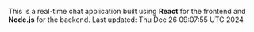 This is a real-time chat application built using **React** for the frontend and **Node.js** for the backend.
Last updated: Thu Dec 26 09:07:55 UTC 2024
